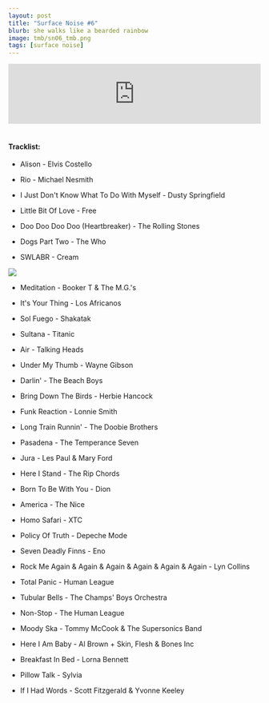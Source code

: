 ```yaml
---
layout: post
title: "Surface Noise #6"
blurb: she walks like a bearded rainbow
image: tmb/sn06_tmb.png
tags: [surface noise]
---
```



<iframe width="100%" height="120" src="https://www.mixcloud.com/widget/iframe/?hide_cover=1&feed=%2Fzero_cc%2Fsurface-noise-6-24817%2F" frameborder="0" ></iframe>
&nbsp;

#### Tracklist:

- Alison - Elvis Costello
- Rio - Michael Nesmith
- I Just Don't Know What To Do With Myself - Dusty Springfield

- Little Bit Of Love - Free
- Doo Doo Doo Doo (Heartbreaker) - The Rolling Stones
- Dogs Part Two - The Who
- SWLABR - Cream

![](https://lh3.googleusercontent.com/2TKJ7d8F6yYPiDQmW1dbFljbhXSfxsTJu-g8pd8CtomhJG0Ro4qE6SIwfvELqriyrHIvOnn0cR9Bit1CAJmhZ45no5vLBaV7X5e3ftAkDIlnFbjf6tW_Pe0iDihPr6I8vI72BmAtsqqki-hHFcZGLbKGKIw-wh7q9wVzbT3fAy0_J4cobT4ofqR5ckq6eqmjhsggpRzNsGqLTzAuwaHw21fV9LNFHxvwlMkoLRkeSg3jBOCWjEbrxjlv0It1l7doAn4dUWoo38QvIiEq9w0dSFZ4AN3tytcoQ795ciXO6mjQkQxXFPIvP5idmhtS2cQIYYQSDMyil_wqXKPR7lgIkA53MckEFOmYwHBNiV_pLQuHHNBQ7VVU833_tUWVF6bVwdWFZ0KHDwKsPlaZXeqBacNdYIeEivLTelRe81tRFU0vDHz_91H0-N-j4Oa_TL02xIgB9JjKJfP77bZ0_Wxgq66TkerbipmUwrePHYEmaZWr6zbn8iTY7iXtz4LIR5Wrmq8u44TXPDGWZWYlculEvrffPO-Cexml2mTC4qDe2kp9QKLhid3rTe7nrACspm2VopE6dukyMFSI6Zpy5L625voVOoH71yvT7wXMgfCDEdmAH2lEiaTsG7CQdDu5OSF4PHoMnkFkdeHUlzWnojyVQUiN=w600-h598-no)

- Meditation - Booker T & The M.G.'s 
- It's Your Thing - Los Africanos
- Sol Fuego - Shakatak
- Sultana - Titanic

- Air - Talking Heads
- Under My Thumb - Wayne Gibson
- Darlin' - The Beach Boys

- Bring Down The Birds - Herbie Hancock
- Funk Reaction - Lonnie Smith
- Long Train Runnin' - The Doobie Brothers

- Pasadena - The Temperance Seven
- Jura - Les Paul & Mary Ford
- Here I Stand - The Rip Chords
- Born To Be With You - Dion

- America - The Nice
- Homo Safari - XTC
- Policy Of Truth - Depeche Mode
- Seven Deadly Finns - Eno

- Rock Me Again & Again & Again & Again & Again & Again - Lyn Collins
- Total Panic - Human League
- Tubular Bells - The Champs' Boys Orchestra
- Non-Stop - The Human League

- Moody Ska - Tommy McCook & The Supersonics Band
- Here I Am Baby - Al Brown + Skin, Flesh & Bones Inc
- Breakfast In Bed - Lorna Bennett
- Pillow Talk - Sylvia

- If I Had Words - Scott Fitzgerald & Yvonne Keeley
